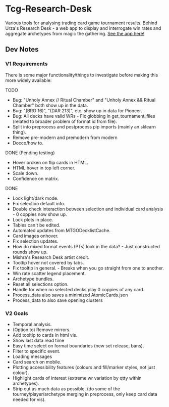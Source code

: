 # Tcg-Research-Desk
Various tools for analysing trading card game tournament results. 
Behind Urza's Research Desk - a web app to display and interrogate win rates and aggregate archetypes from magic the gathering.
[See the app here!](https://arckaynine.github.io/Urzas-Research-Desk/)

## Dev Notes

### V1 Requirements
There is some major functionality/things to investigate before making this more widely available:

TODO
- Bug: "Unholy Annex // Ritual Chamber" and "Unholy Annex && Ritual Chamber" both show up in the data.
- Bug: "(BRO 16)", "(DAR 213)", etc. show up in data for Pioneer.
- Bug: All decks have valid WRs - Fix globbing in get_tournament_files (related to broader problem of format id from file).
- Split into preprocess and postprocess pip imports (mainly an sklearn thing).
- Remove pre-modern and premodern from modern
- Docco/how to.

DONE (Pending testing)
- Hover broken on flip cards in HTML.
- HTML hover in top left corner.
- Scale down.
- Confidence on matrix.

DONE
- Lock light/dark mode.
- Fix selection default info.
- Double check interaction between selection and individual card analysis - 0 coppies now show up.
- Lock plots in place.
- Tables can't be edited.
- Automated updates from MTGODecklistCache.
- Card images onhover.
- Fix selection updates.
- How do mixed format events (PTs) look in the data? - Just constructed rounds show up.
- Mishra's Research Desk artist credit.
- Tooltip hover not covered by tabs.
- Fix tooltip in general. - Breaks when you go straight from one to another.
- Win rate scatter legend placement.
- Archetype bundles.
- Reset all selections option.
- Handle for when no selected decks play 0 coppies of any card.
- Process_data also saves a minimized AtomicCards.json
- Process_data to also save opening clusters

### V2 Goals
- Temporal analysis.
- (Option to) Remove mirrors.
- Add tooltip to cards in html vis.
- Show last data read time
- Easy time select on format boundaries (new set release, bans).
- Filter to specific event.
- Loading messages
- Card search on mobile.
- Plotting accessibility features (colours and fill/marker styles, not just colour).
- Highlight cards of interest (extreme wr variation by qtty within archetypes).
- Strip out as much data as possible. (do some of the tourney/player/archetype merging in preprocess, only keep card data needed for vis).
